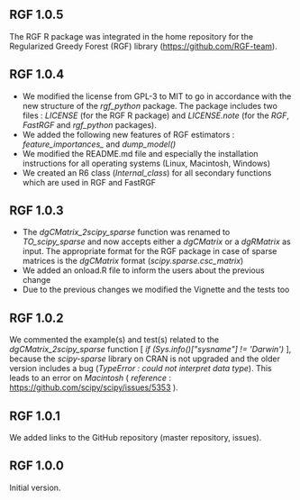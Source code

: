 ## RGF 1.0.5

The RGF R package was integrated in the home repository for the Regularized Greedy Forest (RGF) library (https://github.com/RGF-team).


## RGF 1.0.4

* We modified the license from GPL-3 to MIT to go in accordance with the new structure of the *rgf_python* package. The package includes two files : *LICENSE* (for the RGF R package) and *LICENSE.note* (for the *RGF*, *FastRGF* and *rgf_python* packages).
* We added the following new features of RGF estimators : *feature_importances_* and *dump_model()*
* We modified the README.md file and especially the installation instructions for all operating systems (Linux, Macintosh, Windows)
* We created an R6 class (*Internal_class*) for all secondary functions which are used in RGF and FastRGF


## RGF 1.0.3

* The *dgCMatrix_2scipy_sparse* function was renamed to *TO_scipy_sparse* and now accepts either a *dgCMatrix* or a *dgRMatrix* as input. The appropriate format for the RGF package in case of sparse matrices is the *dgCMatrix* format (*scipy.sparse.csc_matrix*)
* We added an onload.R file to inform the users about the previous change
* Due to the previous changes we modified the Vignette and the tests too


## RGF 1.0.2

We commented the example(s) and test(s) related to the *dgCMatrix_2scipy_sparse* function [ *if (Sys.info()["sysname"] != 'Darwin')* ], because the *scipy-sparse* library on CRAN is not upgraded and the older version includes a bug (*TypeError : could not interpret data type*). This leads to an error on *Macintosh* ( *reference* : https://github.com/scipy/scipy/issues/5353 ).


## RGF 1.0.1

We added links to the GitHub repository (master repository, issues).


## RGF 1.0.0

Initial version.